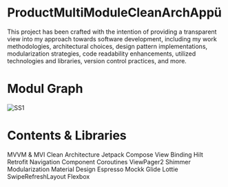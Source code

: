 # ProductMultiModuleCleanArchAppü


This project has been crafted with the intention of providing a transparent view into my approach towards software development, including my work methodologies, architectural choices, design pattern implementations, modularization strategies, code readability enhancements, utilized technologies and libraries, version control practices, and more.

# Modul Graph 

![SS1](https://i.ibb.co/CQRQbfq/Screen-Shot-2023-08-10-at-15-05-52.png](https://i.ibb.co/Pc1Tnp4/ezgif-com-resize.png)https://i.ibb.co/Pc1Tnp4/ezgif-com-resize.png)

# Contents & Libraries 

MVVM & MVI 
Clean Architecture
Jetpack Compose
View Binding
Hilt
Retrofit
Navigation Component
Coroutines
ViewPager2
Shimmer
Modularization
Material Design
Espresso
Mockk
Glide
Lottie
SwipeRefreshLayout
Flexbox


